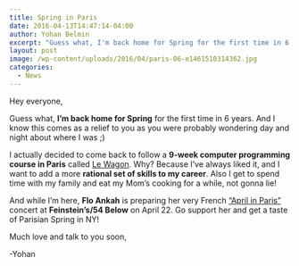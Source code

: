 ```yaml
---
title: Spring in Paris
date: 2016-04-13T14:47:14-04:00
author: Yohan Belmin
excerpt: "Guess what, I'm back home for Spring for the first time in 6 years. And I know this comes as a relief to you as you were probably wondering day and night about where I was ;) I actually decided to come back to follow a 9-week computer programming course in Paris called Le Wagon."
layout: post
image: /wp-content/uploads/2016/04/paris-06-e1461510314362.jpg
categories:
  - News
---
```

Hey everyone,

Guess what, **I&#8217;m back home for Spring** for the first time in 6 years. And I know this comes as a relief to you as you were probably wondering day and night about where I was ;)

I actually decided to come back to follow a **9-week computer programming course in Paris** called <a href="https://www.lewagon.com/" target="_blank">Le Wagon</a>. Why? Because I&#8217;ve always liked it, and I want to add a more **rational set of skills to my career**. Also I get to spend time with my family and eat my Mom&#8217;s cooking for a while, not gonna lie!

And while I&#8217;m here, **Flo Ankah** is preparing her very French <a href="http://www.broadwayworld.com/cabaret/article/French-Singer-Floanne-to-Bring-APRIL-IN-PARIS-to-Feinsteins54-Below-20160407" target="_blank">&#8220;April in Paris&#8221;</a> concert at **Feinstein&#8217;s/54 Below** on April 22. Go support her and get a taste of Parisian Spring in NY!

Much love and talk to you soon,

-Yohan
